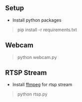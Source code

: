 ## Setup

- Install python packages
> pip install -r requirements.txt

## Webcam

> python webcam.py

## RTSP Stream

- Install [ffmpeg]([ffmpeg](https://www.ffmpeg.org/download.html#build-mac)) for rtsp stream
  
> python rtsp.py